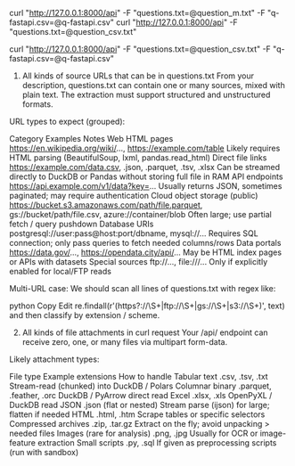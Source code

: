 curl "http://127.0.0.1:8000/api" -F "questions.txt=@question_m.txt" -F "q-fastapi.csv=@q-fastapi.csv"
curl "http://127.0.0.1:8000/api" -F "questions.txt=@question_csv.txt"

 curl "http://127.0.0.1:8000/api" -F "questions.txt=@question_csv.txt" -F "q-fastapi.csv=@q-fastapi.csv"

1. All kinds of source URLs that can be in questions.txt
From your description, questions.txt can contain one or many sources, mixed with plain text. The extraction must support structured and unstructured formats.

URL types to expect (grouped):

Category	Examples	Notes
Web HTML pages	https://en.wikipedia.org/wiki/..., https://example.com/table	Likely requires HTML parsing (BeautifulSoup, lxml, pandas.read_html)
Direct file links	https://example.com/data.csv, .json, .parquet, .tsv, .xlsx	Can be streamed directly to DuckDB or Pandas without storing full file in RAM
API endpoints	https://api.example.com/v1/data?key=...	Usually returns JSON, sometimes paginated; may require authentication
Cloud object storage (public)	https://bucket.s3.amazonaws.com/path/file.parquet, gs://bucket/path/file.csv, azure://container/blob	Often large; use partial fetch / query pushdown
Database URIs	postgresql://user:pass@host:port/dbname, mysql://...	Requires SQL connection; only pass queries to fetch needed columns/rows
Data portals	https://data.gov/..., https://opendata.city/api/...	May be HTML index pages or APIs with datasets
Special sources	ftp://..., file:///...	Only if explicitly enabled for local/FTP reads

Multi-URL case:
We should scan all lines of questions.txt with regex like:

python
Copy
Edit
re.findall(r'(https?://\S+|ftp://\S+|gs://\S+|s3://\S+)', text)
and then classify by extension / scheme.

2. All kinds of file attachments in curl request
Your /api/ endpoint can receive zero, one, or many files via multipart form-data.

Likely attachment types:

File type	Example extensions	How to handle
Tabular text	.csv, .tsv, .txt	Stream-read (chunked) into DuckDB / Polars
Columnar binary	.parquet, .feather, .orc	DuckDB / PyArrow direct read
Excel	.xlsx, .xls	OpenPyXL / DuckDB read
JSON	.json (flat or nested)	Stream parse (ijson) for large; flatten if needed
HTML	.html, .htm	Scrape tables or specific selectors
Compressed archives	.zip, .tar.gz	Extract on the fly; avoid unpacking > needed files
Images (rare for analysis)	.png, .jpg	Usually for OCR or image-feature extraction
Small scripts	.py, .sql	If given as preprocessing scripts (run with sandbox)

